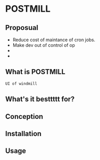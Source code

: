 # POSTMILL

## Proposual

* Reduce cost of maintance of cron jobs.
* Make dev out of control of op
*
*

## What is POSTMILL
    UI of windmill

## What's it besttttt for?


## Conception


## Installation




## Usage

